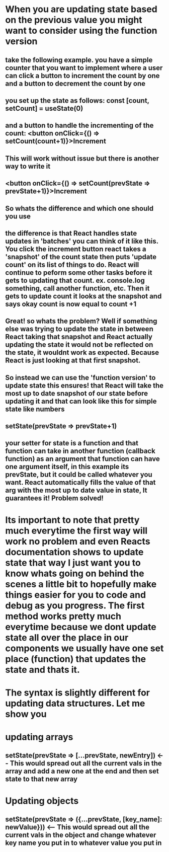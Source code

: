 # When you are updating state based on the previous value you might want to consider using the function version 
## take the following example. you have a simple counter that you want to implement where a user can click a button to increment the count by one and a button to decrement the count by one 
## you set up the state as follows: const [count, setCount] = useState(0)
## and a button to handle the incrementing of the count: <button onClick={() => setCount(count+1)}>Increment</button> 

## This will work without issue but there is another way to write it 
## <button onClick={() => setCount(prevState => prevState+1)}>Increment</button> 

## So whats the difference and which one should you use 

## the difference is that React handles state updates in 'batches' you can think of it like this. You click the increment button react takes a 'snapshot' of the count state then puts 'update count' on its list of things to do. React will continue to peform some other tasks before it gets to updating that count. ex. console.log something, call another function, etc. Then it gets to update count it looks at the snapshot and says okay count is now equal to count +1 
## Great! so whats the problem? Well if something else was trying to update the state in between React taking that snapshot and React actually updating the state it would not be reflected on the state, it wouldnt work as expected. Because React is just looking at that first snapshot.
## So instead we can use the 'function version' to update state this ensures! that React will take the most up to date snapshot of our state before updating it and that can look like this for simple state like numbers
## setState(prevState => prevState+1)
## your setter for state is a function and that function can take in another function (callback function) as an argument that function can have one argument itself, in this example its prevState, but it could be called whatever you want. React automatically fills the value of that arg with the most up to date value in state, It guarantees it! Problem solved! 
# Its important to note that pretty much everytime the first way will work no problem and even Reacts documentation shows to update state that way I just want you to know whats going on behind the scenes a little bit to hopefully make things easier for you to code and debug as you progress. The first method works pretty much everytime because we dont update state all over the place in our components we usually have one set place (function) that updates the state and thats it.
# The syntax is slightly different for updating data structures. Let me show you 
# updating arrays 
## setState(prevState => [...prevState, newEntry]) <-- This would spread out all the current vals in the array and add a new one at the end and then set state to that new array 
# Updating objects 
## setState(prevState => ({...prevState, [key_name]: newValue})) <-- This would spread out all the current vals in the object and change whatever key name you put in to whatever value you put in 